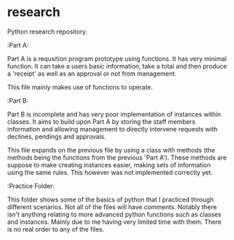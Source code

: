 # research
Python research repository.

:Part A:

Part A is a requsition program prototype using functions. It has very minimal function. 
It can take a users basic information, take a total and then produce a 'receipt' as well as an approval or not from management.

This file mainly makes use of functions to operate. 

:Part B:

Part B is incomplete and has very poor implementation of instances within classes. 
It aims to build upon Part A by storing the staff members information and allowing management to directly intervene requests with declines, pendings and approvals.

This file expands on the previous file by using a class with methods (the methods being the functions from the previous 'Part A'). These methods are suppose to make creating instances easier, making sets of information using the same rules.
This however was not implemented correctly yet.

:Practice Folder:

This folder shows some of the basics of python that I practiced through different scenarios. Not all of the files will have comments.
Notably there isn't anything relating to more advanced python functions such as classes and instances. Mainly due to me having very limited time with them.
There is no real order to any of the files.
